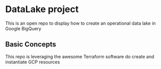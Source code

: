 # DataLake project

This is an open repo to display how to create an operational data lake in Google BigQuery

## Basic Concepts

This repo is leveraging the awesome Terraform software do create and instantiate GCP resources
